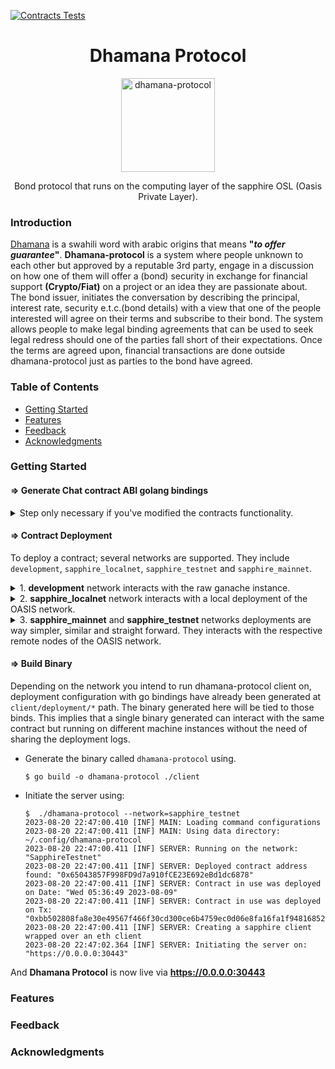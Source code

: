 [![Contracts Tests](https://github.com/dmigwi/dhamana-protocol/actions/workflows/contract-tests.yaml/badge.svg)](https://github.com/dmigwi/dhamana-protocol/actions/workflows/contract-tests.yaml)

<h1 align="center"> Dhamana Protocol </h1>
<p align="center">
    <img alt="dhamana-protocol" src="https://github.com/dmigwi/dhamana-protocol/assets/22055953/0c0709c9-cb94-41b7-8463-dbd8f9dfb258" width="150">
  </a>
</p>
<p align="center">Bond protocol that runs on the computing layer of the sapphire OSL (Oasis Private Layer).</p>

<!--
<p align="center">
  <a href="https://itunes.apple.com/us/app/gitpoint/id1251245162?mt=8">
    <img alt="Download on the App Store" title="App Store" src="http://i.imgur.com/0n2zqHD.png" width="140">
  </a>
  <a href="https://play.google.com/store/apps/details?id=com.gitpoint">
    <img alt="Get it on Google Play" title="Google Play" src="http://i.imgur.com/mtGRPuM.png" width="140">
  </a>-->
</p>

### Introduction

[Dhamana](https://en.wiktionary.org/wiki/dhamana) is a swahili word with arabic origins that means __"*to offer guarantee*"__. **Dhamana-protocol** is a system where people unknown to each other but approved by a reputable 3rd party, engage in a discussion on how one of them will offer a (bond) security in exchange for financial support **(Crypto/Fiat)** on a project or an idea they are passionate about.
The bond issuer, initiates the conversation by describing the principal, interest rate, security e.t.c.(bond details) with a view that one of the people interested will agree on their terms and subscribe to their bond.
The system allows people to make legal binding agreements that can be used to seek legal redress should one of the parties fall short of their expectations.
Once the terms are agreed upon, financial transactions are done outside dhamana-protocol just as parties to the bond have agreed.

### Table of Contents
- [Getting Started](#getting-started)
- [Features](#features)
- [Feedback](#feedback)
- [Acknowledgments](#acknowledgments)

### Getting Started

#### => Generate Chat contract ABI golang bindings
<details>
<summary>Step only necessary if you've modified the contracts functionality.</summary>
The latest binds update are always uploaded online so no need to run this command if the original code is still intact. This go bindings enable the use of <a href="https://github.com/ethereum/go-ethereum">go-ethereum</a> library when interacting with the deployed contracts.

1. Download Abigen from <a href="https://geth.ethereum.org/downloads">Geth & Tools release</a> for your platform. Extract the zipped file and `abigen` will be one of the zipped files.
2. Install `solc`, the solidity compiler in one of the ways described <a href="https://docs.soliditylang.org/en/v0.8.9/installing-solidity.html">here</a>
3. Confirm the two installation done above were successful by:
    - **abigen**
    ```
    $abigen --version
    abigen version 1.12.0-stable-e501b3b0
    ```
    - **solc**
    ```
    $ solc --version
    solc, the solidity compiler commandline interface
    Version: 0.8.21+commit.d9974bed.Linux.g++
    ```
4. Generate ABI JSON file using:
    ```
    $ solc --abi contracts/chat.sol -o build --overwrite
    Compiler run successful. Artifact(s) can be found in directory "build".
    ```
5. Generate Contract bindings in golang using
    ```
    $ abigen --abi ./build/ChatContract.abi --pkg contracts --type Chat --out client/contracts/chat.go
    ```
</details>

#### => Contract Deployment
To deploy a contract; several networks are supported. They include `development`, `sapphire_localnet`, `sapphire_testnet` and `sapphire_mainnet`.
<details>
<summary>1. <strong>development</strong> network interacts with the raw ganache instance.</summary>

- To deploy; <a href="https://trufflesuite.com/docs/ganache/quickstart/#1-install-ganache">install ganache</a> then check for its installation. <strong>(Terminal Window 1)</strong>
    ```
    $ which ganache 
    ~/.nvm/versions/node/v18.0.0/bin/ganache 
    ```
- Start up ganache:
    ```
    $ ganache
    ganache v7.9.0 (@ganache/cli: 0.10.0, @ganache/core: 0.10.0)
    Starting RPC server

    Available Accounts
    ==================
    (0) 0xcf7c8a3f10504Df1407088Ad9eFc6D0466645E73 (1000 ETH)
    (1) 0x696aE3BA64a757deE6039C848bA831697379d1C4 (1000 ETH)
    (2) 0xA21e897831A9D00F74bD9d72CbF17FeddA8E4845 (1000 ETH)
    ...
    ```

- Run the contract deployment.  It will deploy the contract, export the deployment log and generate go config bindings for the development network. <strong>(Terminal Window 2)</strong>
    ```
    $ pnpm run deploy_development
    > dhamana-protocol@0.0.1 deploy_development ~/golang/src/github.com/dmigwi/dhamana-protocol
    > ./node_modules/.bin/truffle migrate --network development --describe-json >> build/deploy_development.log && pnpm gen_deployment_config build/deploy_development.log

    > dhamana-protocol@0.0.1 gen_deployment_config ~/golang/src/github.com/dmigwi/dhamana-protocol
    > go run ./deployInfo  "build/deploy_development.log"

    2023/08/20 21:38:12 Log deployment information has me written to : client/deployment/development/deployment.go
    ```
</details>
<details>
<summary>2. <strong>sapphire_localnet</strong> network interacts with a local deployment of the OASIS network.</summary>

- To deploy install the backend by running a docker container. <strong>(Terminal Window 1)</strong>
    ```
    $ ./setup_localnet.sh 
    sapphire-dev 2023-07-10-gitbacd168 (oasis-core: 22.2.8, sapphire-paratime: 0.5.2, oasis-web3-gateway: 3.3.0-gitbacd168)

    Starting oasis-net-runner with sapphire...
    Starting postgresql...
    Starting oasis-web3-gateway...
    Bootstrapping network and populating account(s) (this might take a minute)...

    Available Accounts
    ==================
    (0) 0x9Bde9f59ef7b76A5283eB15F93f73aeD9aF044aF (1000 TEST)
    (1) 0xdf46bb474947756741dc1257ed0f54848606670D (1000 TEST)

    ...
    Private Keys
    ==================
    (0) 0xe32c076b6bafa297fa50d0a8dcee339edea7b52153bbe5860faa0f2424623ba4
    (1) 0xa87903873df7e7157010f341af7692326a54fa012e175bb0c91b5ed89395eb8b
    ...
    ```
- Export the private key on the command line. This Private key will be from the account funding the contract deployment. <strong>(Terminal Window 2)</strong>

    ```
    export PRIVATE_KEY="0xe32c076b6bafa297fa50d0a8dcee339edea7b52153bbe5860faa0f2424623ba4"
    ```
- Run the contract deployment.  It will deploy the contract, export the deployment log and generate go config bindings for the sapphire_localnet network.
    ```
    $ pnpm run deploy_sapphire_localnet
    > dhamana-protocol@0.0.1 deploy_sapphire_localnet ~/golang/src/github.com/dmigwi/dhamana-protocol
    > ./node_modules/.bin/truffle migrate --network sapphire_localnet --describe-json >> build/deploy_sapphire_localnet.log && pnpm gen_deployment_config build/deploy_sapphire_localnet.log

      ⠏ Blocks: 0            Seconds: 0
    > dhamana-protocol@0.0.1 gen_deployment_config ~/golang/src/github.com/dmigwi/dhamana-protocol
    > go run ./deployInfo  "build/deploy_sapphire_localnet.log"

    2023/08/20 21:58:09 Log deployment information has me written to : client/deployment/sapphirelocalnet/deployment.go
    ```
</details>
<details>
<summary>3. <strong>sapphire_mainnet</strong> and <strong>sapphire_testnet</strong> networks deployments are way simpler, similar and straight forward. They interacts with the respective remote nodes of the OASIS network.</summary>

- Export the respectve network private key on the command line. This Private key will be from the account funding the contract deployment. <strong>(Terminal Window 1)</strong>
    ```
    export PRIVATE_KEY="0xe.....4"
    ```
- Run the contract deployment.  It will deploy the contract, export the deployment log and generate go config bindings for the sapphire_testnet network.
    ```
    $ pnpm run deploy_sapphire_testnet
    > dhamana-protocol@0.0.1 deploy_sapphire_testnet ~/golang/src/github.com/dmigwi/dhamana-protocol
    > ./node_modules/.bin/truffle migrate --network sapphire_testnet --describe-json >> build/deploy_sapphire_testnet.log && pnpm gen_deployment_config build/deploy_sapphire_testnet.log

      ⠏ Blocks: 2            Seconds: 21
    > dhamana-protocol@0.0.1 gen_deployment_config ~/golang/src/github.com/dmigwi/dhamana-protocol
    > go run ./deployInfo  "build/deploy_sapphire_testnet.log"

    2023/08/20 22:08:44 Log deployment information has me written to : client/deployment/sapphiretestnet/deployment.go
    ```
</details>

#### => Build Binary
Depending on the network you intend to run dhamana-protocol client on, deployment configuration with go bindings have already been generated at `client/deployment/*` path. The binary generated here will be tied to those binds.
This implies that a single binary generated can interact with the same contract but running on different machine instances without the need of sharing the deployment logs.

- Generate the binary called `dhamana-protocol` using.
    ```
    $ go build -o dhamana-protocol ./client
    ```
- Initiate the server using:
    ```
    $  ./dhamana-protocol --network=sapphire_testnet
    2023-08-20 22:47:00.410 [INF] MAIN: Loading command configurations
    2023-08-20 22:47:00.411 [INF] MAIN: Using data directory: ~/.config/dhamana-protocol
    2023-08-20 22:47:00.411 [INF] SERVER: Running on the network: "SapphireTestnet"
    2023-08-20 22:47:00.411 [INF] SERVER: Deployed contract address found: "0x65043857F998FD9d7a910fCE23E692eBd1dc6878"
    2023-08-20 22:47:00.411 [INF] SERVER: Contract in use was deployed on Date: "Wed 05:36:49 2023-08-09"
    2023-08-20 22:47:00.411 [INF] SERVER: Contract in use was deployed on Tx: "0xbb502808fa8e30e49567f466f30cd300ce6b4759ec0d06e8fa16fa1f94816852"
    2023-08-20 22:47:00.411 [INF] SERVER: Creating a sapphire client wrapped over an eth client
    2023-08-20 22:47:02.364 [INF] SERVER: Initiating the server on: "https://0.0.0.0:30443"
    ```

And **Dhamana Protocol** is now live via **https://0.0.0.0:30443**

### Features

### Feedback

### Acknowledgments

